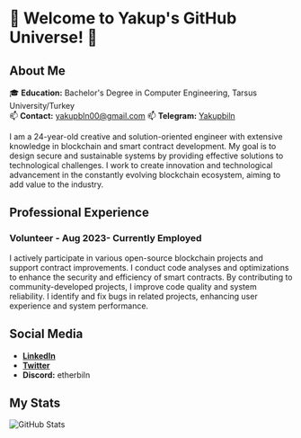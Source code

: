 # 🚀 Welcome to Yakup's GitHub Universe! 🌟

## About Me
🎓 **Education:** Bachelor's Degree in Computer Engineering, Tarsus University/Turkey   
📫 **Contact:** yakupbln00@gmail.com
📫 **Telegram:** [Yakupbiln](https://t.me/Yakupbiln)

I am a 24-year-old creative and solution-oriented engineer with extensive knowledge in blockchain and smart contract development. My goal is to design secure and sustainable systems by providing effective solutions to technological challenges. I work to create innovation and technological advancement in the constantly evolving blockchain ecosystem, aiming to add value to the industry.

## Professional Experience
### Volunteer - Aug 2023- Currently Employed
I actively participate in various open-source blockchain projects and support contract improvements. I conduct code analyses and optimizations to enhance the security and efficiency of smart contracts. By contributing to community-developed projects, I improve code quality and system reliability. I identify and fix bugs in related projects, enhancing user experience and system performance.

## Social Media
- **[LinkedIn](https://www.linkedin.com/in/yakup-bilen-911374239/)**
- **[Twitter](https://x.com/Yakupbiln)**
- **Discord:** etherbiln

## My Stats
![GitHub Stats](http://github-profile-summary-cards.vercel.app/api/cards/profile-details?username=etherbiln&theme=github_dark)
